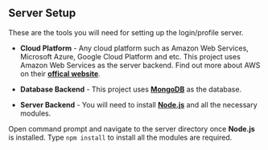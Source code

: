 ## Server Setup

These are the tools you will need for setting up the login/profile server.

 - **Cloud Platform** - Any cloud platform such as Amazon Web Services, Microsoft Azure, Google Cloud Platform and etc. This project uses Amazon Web Services as the server backend. Find out more about AWS on their [**offical website**](https://aws.amazon.com/).
 
 - **Database Backend** - This project uses [**MongoDB**](https://www.mongodb.com/) as the database.
 
 - **Server Backend** - You will need to install [**Node.js**](https://nodejs.org/en/) and all the necessary modules.

Open command prompt and navigate to the server directory once **Node.js** is installed. Type `npm install` to install all the modules are required.